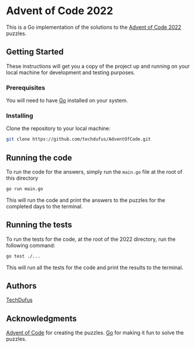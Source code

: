 # Advent of Code 2022
This is a Go implementation of the solutions to the [Advent of Code 2022](https://adventofcode.com/2022) puzzles.

## Getting Started
These instructions will get you a copy of the project up and running on your local machine for development and testing purposes.

### Prerequisites
You will need to have [Go](https://golang.org/) installed on your system.

### Installing
Clone the repository to your local machine:
```bash
git clone https://github.com/techdufus/AdventOfCode.git
```
## Running the code
To run the code for the answers, simply run the `main.go` file at the root of this directory
```bash
go run main.go
```
This will run the code and print the answers to the puzzles for the completed days to the terminal.

## Running the tests
To run the tests for the code, at the root of the 2022 directory, run the following command:
```bash
go test ./...
```
This will run all the tests for the code and print the results to the terminal.

## Authors
[TechDufus](https://github.com/techdufus)

## Acknowledgments
[Advent of Code](https://adventofcode.com/) for creating the puzzles.
[Go](https://golang.org/) for making it fun to solve the puzzles.
